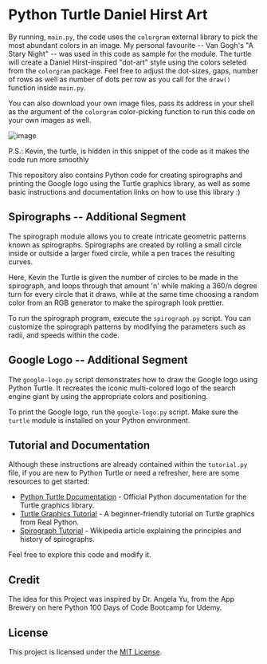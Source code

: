 # Python Turtle Daniel Hirst Art
By running, `main.py`, the code uses the `colorgram` external library to pick the most abundant colors in an image. My personal favourite -- Van Gogh's "A Stary Night" -- was used in this code as sample for the module. The turtle will create a Daniel Hirst-inspired "dot-art" style using the colors seleted from the `colorgram` package. Feel free to adjust the dot-sizes, gaps, number of rows as well as number of dots per row as you call for the `draw()` function inside `main.py`.

You can also download your own image files, pass its address in your shell as the argument of the `colorgram` color-picking function to run this code on your own images as well.

![image](https://github.com/ghubnerr/python-turtle/assets/91924667/531665f4-3ec1-4894-8160-f08db61a4aa3)

P.S.: Kevin, the turtle, is hidden in this snippet of the code as it makes the code run more smoothly

This repository also contains Python code for creating spirographs and printing the Google logo using the Turtle graphics library, as well as some basic instructions and documentation links on how to use this library :)

## Spirographs -- Additional Segment

The spirograph module allows you to create intricate geometric patterns known as spirographs. Spirographs are created by rolling a small circle inside or outside a larger fixed circle, while a pen traces the resulting curves.

Here, Kevin the Turtle is given the number of circles to be made in the spirograph, and loops through that amount 'n' while making a 360/n degree turn for every circle that it draws, while at the same time choosing a random color from an RGB generator to make the spirograph look prettier. 

To run the spirograph program, execute the `spirograph.py` script. You can customize the spirograph patterns by modifying the parameters such as radii, and speeds within the code.

## Google Logo -- Additional Segment

The `google-logo.py` script demonstrates how to draw the Google logo using Python Turtle. It recreates the iconic multi-colored logo of the search engine giant by using the appropriate colors and positioning.

To print the Google logo, run the `google-logo.py` script. Make sure the `turtle` module is installed on your Python environment.

## Tutorial and Documentation

Although these instructions are already contained within the `tutorial.py` file, if you are new to Python Turtle or need a refresher, here are some resources to get started:

- [Python Turtle Documentation](https://docs.python.org/3/library/turtle.html) - Official Python documentation for the Turtle graphics library.
- [Turtle Graphics Tutorial](https://realpython.com/beginners-guide-python-turtle/) - A beginner-friendly tutorial on Turtle graphics from Real Python.
- [Spirograph Tutorial](https://en.wikipedia.org/wiki/Spirograph) - Wikipedia article explaining the principles and history of spirographs.

Feel free to explore this code and modify it.

## Credit

The idea for this Project was inspired by Dr. Angela Yu, from the App Brewery on here Python 100 Days of Code Bootcamp for Udemy.

## License

This project is licensed under the [MIT License](LICENSE).
